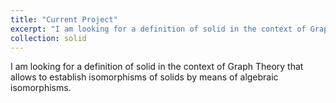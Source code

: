 ```yaml
---
title: "Current Project"
excerpt: "I am looking for a definition of solid in the context of Graph Theory that allows to establish isomorphisms of solids by means of algebraic isomorphisms."
collection: solid
---
```


I am looking for a definition of solid in the context of Graph Theory that allows to establish isomorphisms of solids by means of algebraic isomorphisms. 
